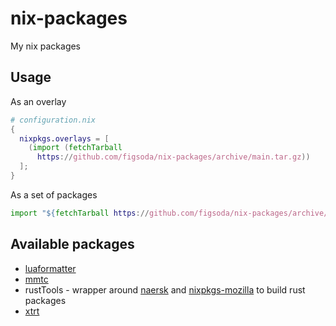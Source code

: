 # nix-packages

My nix packages


## Usage

As an overlay

```nix
# configuration.nix
{
  nixpkgs.overlays = [
    (import (fetchTarball
      https://github.com/figsoda/nix-packages/archive/main.tar.gz))
  ];
}
```

As a set of packages

```nix
import "${fetchTarball https://github.com/figsoda/nix-packages/archive/main.tar.gz}/packages.nix" {}
```


## Available packages

- [luaformatter](https://github.com/koihik/luaformatter)
- [mmtc](https://github.com/figsoda/mmtc)
- rustTools - wrapper around [naersk](https://github.com/nmattia/naersk) and [nixpkgs-mozilla](https://github.com/mozilla/nixpkgs-mozilla) to build rust packages
- [xtrt](https://github.com/figsoda/xtrt)
